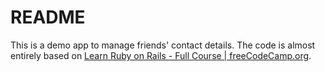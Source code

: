 # README

This is a demo app to manage friends' contact details. The code is almost entirely based on [Learn Ruby on Rails - Full Course | freeCodeCamp.org](https://www.youtube.com/watch?v=fmyvWz5TUWg).